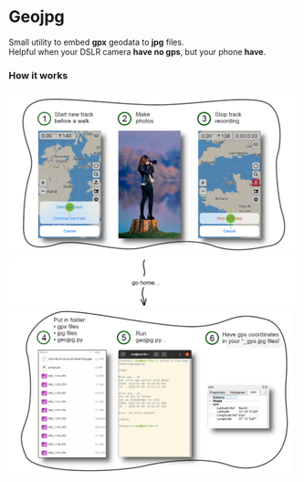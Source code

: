 # Geojpg
Small utility to embed **gpx** geodata to **jpg** files.  
Helpful when your DSLR camera **have no gps**, but your phone **have**. 

### How it works


![start_track](admin/geojpg-how-to-1.png)
![start_track](admin/arrow.png)
![start_track](admin/geojpg-how-to-2.png)

